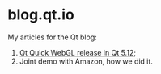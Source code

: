 # blog.qt.io

My articles for the Qt blog:

1. [Qt Quick WebGL release in Qt 5.12](https://blog.qt.io/blog/2018/11/23/qt-quick-webgl-release-512/);
2. Joint demo with Amazon, how we did it.
